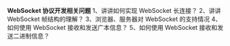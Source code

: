  **WebSocket 协议开发相关问题**
1、讲讲如何实现 WebSocket 长连接？
2、讲讲WebSocket 帧结构的理解？
3、浏览器、服务器对 WebSocket 的支持情况
4、如何使用 WebSocket 接收和发送广本信息？
5、如何使用 WebSocket 接收和发送二进制信息？ 